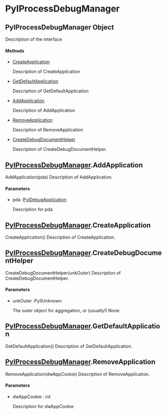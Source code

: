 # PyIProcessDebugManager

## PyIProcessDebugManager Object



Description of the interface

#### Methods


  - [CreateApplication](PyIProcessDebugManager.md#pyiprocessdebugmanagercreateapplication)

    Description of CreateApplication&nbsp;

  - [GetDefaultApplication](PyIProcessDebugManager.md#pyiprocessdebugmanagergetdefaultapplication)

    Description of GetDefaultApplication&nbsp;

  - [AddApplication](PyIProcessDebugManager.md#pyiprocessdebugmanageraddapplication)

    Description of AddApplication&nbsp;

  - [RemoveApplication](PyIProcessDebugManager.md#pyiprocessdebugmanagerremoveapplication)

    Description of RemoveApplication&nbsp;

  - [CreateDebugDocumentHelper](PyIProcessDebugManager.md#pyiprocessdebugmanagercreatedebugdocumenthelper)

    Description of CreateDebugDocumentHelper\.&nbsp;

## [PyIProcessDebugManager](#pyiprocessdebugmanager)\.AddApplication

AddApplication\(pda\)
Description of AddApplication\.

#### Parameters


  - pda :[PyIDebugApplication](#pyidebugapplication)

    Description for pda

## [PyIProcessDebugManager](#pyiprocessdebugmanager)\.CreateApplication

CreateApplication\(\)
Description of CreateApplication\.

## [PyIProcessDebugManager](#pyiprocessdebugmanager)\.CreateDebugDocumentHelper

CreateDebugDocumentHelper\(unkOuter\)
Description of CreateDebugDocumentHelper\.

#### Parameters


  - unkOuter :PyIIUnknown

    The outer object for aggregation, or \(usually\!\) None

## [PyIProcessDebugManager](#pyiprocessdebugmanager)\.GetDefaultApplication

GetDefaultApplication\(\)
Description of GetDefaultApplication\.

## [PyIProcessDebugManager](#pyiprocessdebugmanager)\.RemoveApplication

RemoveApplication\(dwAppCookie\)
Description of RemoveApplication\.

#### Parameters


  - dwAppCookie : int

    Description for dwAppCookie